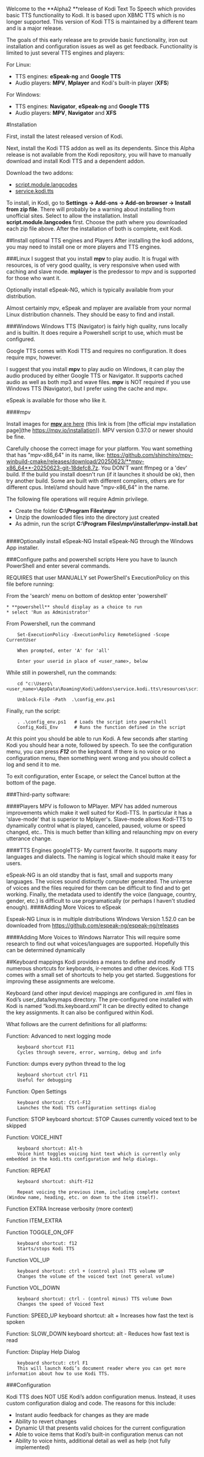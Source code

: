 Welcome to the **Alpha2 **release of Kodi Text To Speech which provides basic TTS functionality to Kodi. It is based upon XBMC TTS which is no longer supported. This version of Kodi TTS is maintained by a different team and is a major release.

The goals of this early release are to provide basic functionality, iron out installation and configuration issues as well as get feedback. Functionality is limited to just several TTS engines and players:

For Linux:

   * TTS engines: **eSpeak-ng** and **Google TTS**
   * Audio players: **MPV**, **Mplayer** and Kodi's built-in player (**XFS**)


For Windows:

   * TTS engines: **Navigator**, **eSpeak-ng** and **Google TTS**
   * Audio players: **MPV**, **Navigator** and **XFS**

#Installation

First, install the latest released version of Kodi.

Next, install the Kodi TTS addon as well as its dependents. Since this Alpha release is not available from the Kodi repository, you will have to manually download and install Kodi TTS and a dependent addon.

Download the two addons:

  * [script.module.langcodes](https://github.com/fbacher/script.module.langcodes/archive/refs/tags/v0.0.1-alpha.zip)
  * [service.kodi.tts](https://github.com/fbacher/service.kodi.tts/archive/refs/tags/v.0.0.2-alpha.zip)

To install, in Kodi, go to **Settings -> Add-ons -> Add-on browser -> Install from zip file**. There will probably be a warning about installing from unofficial sites. Select to allow the installation. Install **script.module.langcodes** first. Choose the path where you downloaded each zip file above. After the installation of both is complete, exit Kodi.

##Install optional TTS engines and Players
After installing the kodi addons, you may need to install one or more players and TTS engines.

###Linux
I suggest that you install **mpv** to play audio. It is frugal with resources, is of very good quality, is very responsive when used with caching and slave mode. **mplayer** is the predessor to mpv and is supported for those who want it.

Optionally install eSpeak-NG, which is typically available from your distribution.

Almost certainly mpv, eSpeak and mplayer are available from your normal Linux distribution channels. They should be easy to find and install.

###Windows
Windows TTS (Navigator) is fairly high quality, runs locally and is builtin. It does require a Powershell script to use, which must be configured.

Google TTS comes with Kodi TTS and requires no configuration. It does require mpv, however.

I suggest that you install **mpv** to play audio on Windows, it can play the audio produced by either Google TTS or Navigator. It supports cached audio as well as both mp3 and wave files. **mpv** is NOT required if you use Windows TTS (Navigator), but I prefer using the cache and mpv.

eSpeak is available for those who like it.

####mpv

Install images for [**mpv** are here](https://github.com/shinchiro/mpv-winbuild-cmake/releases) (this link is from [the official mpv installation page](the https://mpv.io/installation)). MPV version 0.37.0 or newer should be fine.

Carefully choose the correct image for your platform. You want something that has "mpv-x86_64" in its name, like: https://github.com/shinchiro/mpv-winbuild-cmake/releases/download/20250623/**mpv-x86_64**-20250623-git-18defc8.7z. You DON'T want ffmpeg or a 'dev' build. If the build you install doesn't run (if it launches it should be ok), then try another build. Some are built with different compilers, others are for different cpus. Intel/amd should have "mpv-x86_64" in the name.

The following file operations will require Admin privilege.

  * Create the folder **C:\Program Files\mpv**
  * Unzip the downloaded files into the directory just created
  * As admin, run the script **C:\Program Files\mpv\installer\mpv-install.bat**

##
####Optionally install eSpeak-NG
Install eSpeak-NG through the Windows App installer.

###Configure paths and powershell scripts
Here you have to launch PowerShell and enter several commands.


REQUIRES that user MANUALLY set PowerShell's ExecutionPolicy on this file before running:

From the 'search' menu on bottom of desktop enter 'powershell'

    * **powershell** should display as a choice to run
    * select 'Run as Administrator'


From Powershell, run the command

        Set-ExecutionPolicy -ExecutionPolicy RemoteSigned -Scope CurrentUser

        When prompted, enter 'A' for 'all'

        Enter your userid in place of <user_name>, below

While still in powershell, run the commands:

        cd "c:\Users\<user_name>\AppData\Roaming\Kodi\addons\service.kodi.tts\resources\scripts"

        Unblock-File -Path  .\config_env.ps1

Finally, run the script: 

        . .\config_env.ps1   # Loads the script into powershell
        Config_Kodi_Env      # Runs the function defined in the script


At this point you should be able to run Kodi. A few seconds after starting Kodi you should hear a note, followed by speech. To see the configuration menu, you can press ***F12*** on the keyboard. If there is no voice or no configuration menu, then something went wrong and you should collect a log and send it to me.

To exit configuration, enter Escape, or select the Cancel button at the bottom of the page.

###Third-party software:

####Players
MPV is followon to MPlayer. MPV has added numerous improvements which make it well suited for Kodi-TTS. In particular it has a 'slave-mode' that is superior to Mplayer's. Slave-mode allows Kodi-TTS to dynamically control what is played, canceled, paused, volume or speed changed, etc.. This is much better than killing and relaunching mpv on every utterance change.

####TTS Engines
googleTTS- My current favorite. It supports many languages and dialects. The naming is logical which should make it easy for users.

eSpeak-NG is an old standby that is fast, small and supports many languages. The voices sound distinctly computer generated. The universe of voices and the files required for them can be difficult to find and to get working. Finally, the metadata used to identify the voice (language, country, gender, etc.) is difficult to use programatically (or perhaps I haven't studied enough).
####Adding More Voices to eSpeak


Espeak-NG Linux is in multiple distributions
Windows Version 1.52.0 can be downloaded from https://github.com/espeak-ng/espeak-ng/releases


####Adding More Voices to Windows Narrator
This will require some research to find out what voices/languages are supported. Hopefully this can be determined dynamically

##Keyboard mappings
Kodi provides a means to define and modify numerous shortcuts for keyboards, ir-remotes and other devices. Kodi TTS comes with a small set of shortcuts to help you get started. Suggestions for improving these assignments are welcome.

Keyboard (and other input device) mappings are configured in .xml files in Kodi’s user_data/keymaps directory. The pre-configured one installed with Kodi is named “kodi.tts.keyboard.xml” It can be directly edited to change the key assignments. It can also be configured within Kodi.

What follows are the current definitions for all platforms:

Function: Advanced to next logging mode

        keyboard shortcut F11
        Cycles through severe, error, warning, debug and info

Function: dumps every python thread to the log

        keyboard shortcut ctrl F11
        Useful for debugging

Function: Open Settings

        keyboard shortcut: Ctrl-F12
        Launches the Kodi TTS configuration settings dialog

Function: STOP
        keyboard shortcut: STOP
        Causes currently voiced text to be skipped

Function: VOICE_HINT

        keyboard shortcut: Alt-h
        Voice hint toggles voicing hint text which is currently only embedded in the kodi.tts configuration and help dialogs.


Function: REPEAT

        keyboard shortcut: shift-F12

        Repeat voicing the previous item, including complete context (Window name, heading, etc. on down to the item itself).

Function EXTRA
        Increase verbosity (more context)

Function ITEM_EXTRA

Function TOGGLE_ON_OFF

        keyboard shortcut: f12
        Starts/stops Kodi TTS

Function VOL_UP

        keyboard shortcut: ctrl + (control plus) TTS volume UP
        Changes the volume of the voiced text (not general volume)


Function VOL_DOWN

        keyboard shortcut: ctrl - (control minus) TTS volume Down
        Changes the speed of Voiced Text

Function: SPEED_UP
        keyboard shortcut: alt +
        Increases how fast the text is spoken

Function: SLOW_DOWN
        keyboard shortcut: alt -
        Reduces how fast text is read

Function: Display Help Dialog

        keyboard shortcut: ctrl F1
        This will launch Kodi’s document reader where you can get more information about how to use Kodi TTS.


###Configuration

Kodi TTS does NOT USE Kodi’s addon configuration menus. Instead, it uses custom configuration dialog and code. The reasons for this include:


* Instant audio feedback for changes as they are made
* Ability to revert changes
* Dynamic UI that presents valid choices for the current configuration
* Able to voice items that Kodi’s built-in configuration menus can not
* Ability to voice hints, additional detail as well as help (not fully implemented)